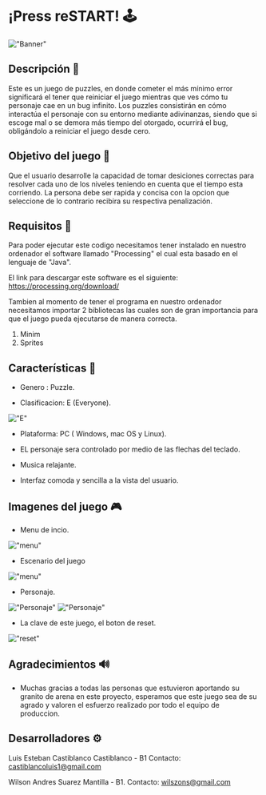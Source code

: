 # ¡Press reSTART! 🕹

!["Banner"](https://i.ibb.co/fXrvfM7/Banner.png)

## Descripción 🔻

Este es un juego de puzzles, en donde cometer el más mínimo error significará el tener que reiniciar el juego mientras que ves cómo tu personaje cae en un bug infinito. Los puzzles consistirán en cómo interactúa el personaje con su entorno mediante adivinanzas, siendo que si escoge mal o se demora más tiempo del otorgado, ocurrirá el bug, obligándolo a reiniciar el juego desde cero.

## Objetivo del juego 🔺

Que el usuario desarrolle la capacidad de  tomar desiciones correctas para resolver cada uno de los niveles teniendo en cuenta que el tiempo esta corriendo. La persona debe ser rapida y concisa con la opcion que seleccione de lo contrario recibira su respectiva penalización.  

## Requisitos  🔧

Para poder ejecutar este codigo necesitamos tener instalado en nuestro ordenador el software llamado "Processing" el cual esta basado en el lenguaje de "Java".

El link para descargar este software es el siguiente: https://processing.org/download/

Tambien al momento de tener el programa en nuestro ordenador necesitamos importar 2 bibliotecas las cuales son de gran importancia para que el juego pueda ejecutarse de manera correcta.

1. Minim
2. Sprites

## Características 🧩

- Genero : Puzzle.

- Clasificacion: E (Everyone).

!["E"](https://i.ibb.co/vmTGZ9h/Clasificacion.png)

- Plataforma: PC ( Windows, mac OS y Linux).

- EL personaje sera controlado por medio de las flechas del teclado.

- Musica relajante. 

- Interfaz comoda y sencilla a la vista del usuario.

## Imagenes del juego  🎮

- Menu de incio.

!["menu"](https://i.ibb.co/6vXCY0F/Nueva-Pantalla-de-inicio.png)

- Escenario del juego

!["menu"](https://i.ibb.co/p0gQcnG/Fondo-con-cuadro.png)

- Personaje.

!["Personaje"](https://i.ibb.co/gg5Zr40/Robocop12.png)
!["Personaje"](https://i.ibb.co/XZqfkgQ/Robocop13.png)

- La clave de este juego, el boton de reset.

!["reset"](https://i.ibb.co/zQP4MfF/reset-1.png)


## Agradecimientos 🔊

- Muchas gracias a todas las personas que estuvieron aportando su granito de arena en este proyecto, esperamos que este juego sea de su agrado y valoren el esfuerzo realizado por todo el equipo de produccion.


## Desarrolladores ⚙

Luis Esteban Castiblanco Castiblanco - B1
Contacto: castiblancoluis1@gmail.com

Wilson Andres Suarez Mantilla - B1.
Contacto: wilszons@gmail.com





